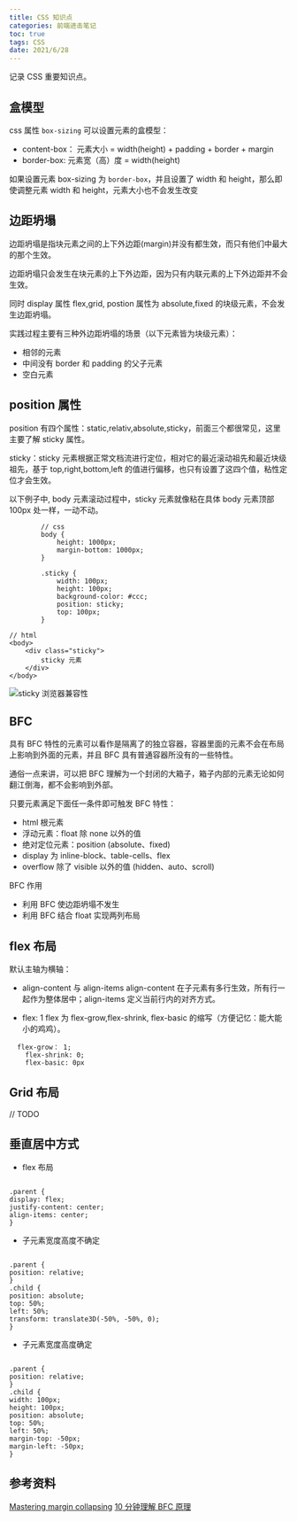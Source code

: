 ```yaml
---
title: CSS 知识点
categories: 前端进击笔记
toc: true
tags: CSS
date: 2021/6/28
---
```


记录 CSS 重要知识点。

<!-- more -->

## 盒模型

css 属性 `box-sizing` 可以设置元素的盒模型：

- content-box： 元素大小 = width(height) + padding + border + margin
- border-box: 元素宽（高）度 = width(height)

如果设置元素 box-sizing 为 `border-box`，并且设置了 width 和 height，那么即使调整元素 width 和 height，元素大小也不会发生改变

## 边距坍塌

边距坍塌是指块元素之间的上下外边距(margin)并没有都生效，而只有他们中最大的那个生效。

边距坍塌只会发生在块元素的上下外边距，因为只有内联元素的上下外边距并不会生效。

同时 display 属性 flex,grid, postion 属性为 absolute,fixed 的块级元素，不会发生边距坍塌。

实践过程主要有三种外边距坍塌的场景（以下元素皆为块级元素）：

- 相邻的元素
- 中间没有 border 和 padding 的父子元素
- 空白元素

## position 属性

position 有四个属性：static,relativ,absolute,sticky，前面三个都很常见，这里主要了解 sticky 属性。

sticky：sticky 元素根据正常文档流进行定位，相对它的最近滚动祖先和最近块级祖先，基于 top,right,bottom,left 的值进行偏移，也只有设置了这四个值，粘性定位才会生效。

以下例子中, body 元素滚动过程中，sticky 元素就像粘在具体 body 元素顶部 100px 处一样，一动不动。

```
		// css
		body {
			height: 1000px;
			margin-bottom: 1000px;
		}

		.sticky {
			width: 100px;
			height: 100px;
			background-color: #ccc;
			position: sticky;
			top: 100px;
		}
```

```
// html
<body>
	<div class="sticky">
		sticky 元素
	</div>
</body>
```

![sticky 浏览器兼容性](./sticky.png)

## BFC

具有 BFC 特性的元素可以看作是隔离了的独立容器，容器里面的元素不会在布局上影响到外面的元素，并且 BFC 具有普通容器所没有的一些特性。

通俗一点来讲，可以把 BFC 理解为一个封闭的大箱子，箱子内部的元素无论如何翻江倒海，都不会影响到外部。

只要元素满足下面任一条件即可触发 BFC 特性：

- html 根元素
- 浮动元素：float 除 none 以外的值
- 绝对定位元素：position (absolute、fixed)
- display 为 inline-block、table-cells、flex
- overflow 除了 visible 以外的值 (hidden、auto、scroll)

BFC 作用

- 利用 BFC 使边距坍塌不发生
- 利用 BFC 结合 float 实现两列布局

## flex 布局

默认主轴为横轴：

- align-content 与 align-items
  align-content 在子元素有多行生效，所有行一起作为整体居中；align-items 定义当前行内的对齐方式。

- flex: 1
  flex 为 flex-grow,flex-shrink, flex-basic 的缩写（方便记忆：能大能小的鸡鸡）。

```
  flex-grow： 1;
	flex-shrink: 0;
	flex-basic: 0px
```

## Grid 布局

// TODO

## 垂直居中方式

- flex 布局

```

.parent {
display: flex;
justify-content: center;
align-items: center;
}

```

- 子元素宽度高度不确定

```

.parent {
position: relative;
}
.child {
position: absolute;
top: 50%;
left: 50%;
transform: translate3D(-50%, -50%, 0);
}

```

- 子元素宽度高度确定

```

.parent {
position: relative;
}
.child {
width: 100px;
height: 100px;
position: absolute;
top: 50%;
left: 50%;
margin-top: -50px;
margin-left: -50px;
}

```

## 参考资料

[Mastering margin collapsing](https://developer.mozilla.org/en-US/docs/Web/CSS/CSS_Box_Model/Mastering_margin_collapsing)
[10 分钟理解 BFC 原理](https://zhuanlan.zhihu.com/p/25321647)
